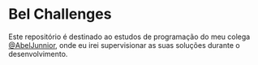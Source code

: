 # Bel Challenges

Este repositório é destinado ao estudos de programação do meu colega [@AbelJunnior](https://github.com/AbelJunnior), onde eu irei supervisionar as suas soluções durante o desenvolvimento.